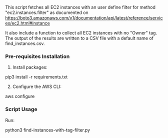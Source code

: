 This script fetches all EC2 instances with an user define filter for method "ec2.instances.filter" as documented on https://boto3.amazonaws.com/v1/documentation/api/latest/reference/services/ec2.html#instance

It also include a function to collect all EC2 instances with no "Owner" tag. The output of the results are written to a CSV file with a default name of find_instances.csv.

### Pre-requisites Installation

1. Install packages:

pip3 install -r requirements.txt

2. Configure the AWS CLI:

aws configure

### Script Usage

Run:

python3 find-instances-with-tag-filter.py